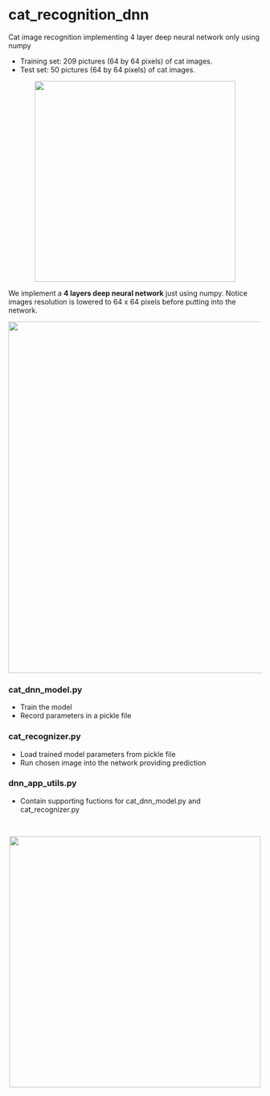 # cat_recognition_dnn
Cat image recognition implementing 4 layer deep neural network only using numpy

<ul>
<li>Training set: 209 pictures (64 by 64 pixels) of cat images.</li>
<li>Test set: 50 pictures (64 by 64 pixels) of cat images.</li>
</ul>

<p align="center"><img src="https://user-images.githubusercontent.com/24521991/32639503-3b420966-c5ff-11e7-9b5a-8f4ee7bb2d8b.jpg" width="400"></p>

We implement a <b>4 layers deep neural network</b> just using numpy. Notice images resolution is lowered to 64 x 64 pixels before putting into the network. 
<p align="center"><img src="https://user-images.githubusercontent.com/24521991/32640545-17d2a6fc-c604-11e7-84ab-d1b559cb7bee.png" width="700"></p>

### cat_dnn_model.py
<ul>
<li>Train the model</li>
<li>Record parameters in a pickle file</li>
</ul>

### cat_recognizer.py
<ul>
<li>Load trained model parameters from pickle file </li>
<li>Run chosen image into the network providing prediction </li>
</ul>

### dnn_app_utils.py
<ul>
<li>Contain supporting fuctions for cat_dnn_model.py and cat_recognizer.py</li>
</ul>

<br/>

<p align="center"><img src="https://user-images.githubusercontent.com/24521991/32639095-2610a414-c5fd-11e7-9a3d-836ba5cde141.PNG" width="500"></p>
